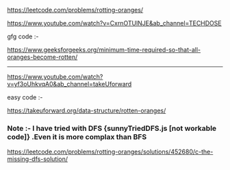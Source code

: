 https://leetcode.com/problems/rotting-oranges/

https://www.youtube.com/watch?v=CxrnOTUlNJE&ab_channel=TECHDOSE

gfg code :- 

https://www.geeksforgeeks.org/minimum-time-required-so-that-all-oranges-become-rotten/

--------------------------------------------------------------------------------------------------------

https://www.youtube.com/watch?v=yf3oUhkvqA0&ab_channel=takeUforward

easy code :-

https://takeuforward.org/data-structure/rotten-oranges/

### Note :- I have tried with DFS {sunnyTriedDFS.js [not workable code]} .Even it is more complax than BFS 
https://leetcode.com/problems/rotting-oranges/solutions/452680/c-the-missing-dfs-solution/

